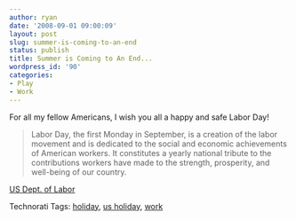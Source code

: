 ```yaml
---
author: ryan
date: '2008-09-01 09:00:09'
layout: post
slug: summer-is-coming-to-an-end
status: publish
title: Summer is Coming to An End...
wordpress_id: '90'
categories:
- Play
- Work
---
```


For all my fellow Americans, I wish you all a happy and safe Labor Day!

> Labor Day, the first Monday in September, is a creation of the labor
> movement and is dedicated to the social and economic achievements of
> American workers. It constitutes a yearly national tribute to the
> contributions workers have made to the strength, prosperity, and
> well-being of our country.

[US Dept. of Labor](http://www.dol.gov/opa/aboutdol/laborday.htm)

Technorati Tags: [holiday](http://www.technorati.com/tag/holiday), [us
holiday](http://www.technorati.com/tag/us%20holiday),
[work](http://www.technorati.com/tag/work)
